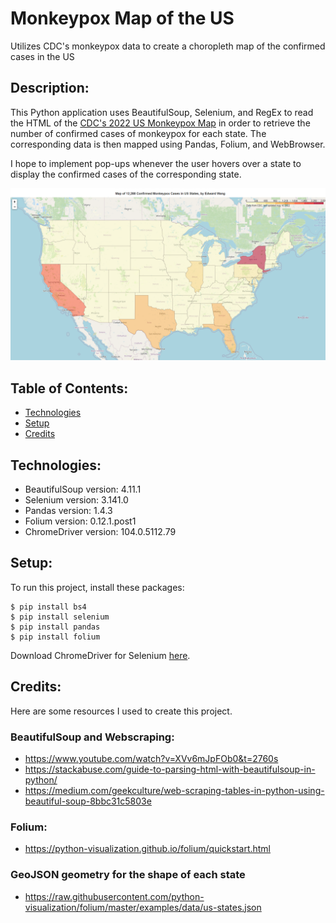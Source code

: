 # Monkeypox Map of the US
Utilizes CDC's monkeypox data to create a choropleth map of the confirmed cases in the US

## Description:
This Python application uses BeautifulSoup, Selenium, and RegEx to read the HTML of the [CDC's 2022 US Monkeypox Map](https://www.cdc.gov/poxvirus/monkeypox/response/2022/us-map.html) in order to retrieve the number of confirmed cases of monkeypox for each state. The corresponding data is then mapped using Pandas, Folium, and WebBrowser. 

I hope to implement pop-ups whenever the user hovers over a state to display the confirmed cases of the corresponding state.

![Sample Image](./images/sample_image.png)

## Table of Contents:
* [Technologies](#technologies)
* [Setup](#setup)
* [Credits](#credits)

## Technologies:
* BeautifulSoup version: 4.11.1
* Selenium version: 3.141.0
* Pandas version: 1.4.3
* Folium version: 0.12.1.post1
* ChromeDriver version: 104.0.5112.79

## Setup:
To run this project, install these packages:
```
$ pip install bs4
$ pip install selenium
$ pip install pandas
$ pip install folium
```
Download ChromeDriver for Selenium [here](https://chromedriver.chromium.org/downloads).


## Credits:
Here are some resources I used to create this project.
### BeautifulSoup and Webscraping:
* https://www.youtube.com/watch?v=XVv6mJpFOb0&t=2760s
* https://stackabuse.com/guide-to-parsing-html-with-beautifulsoup-in-python/
* https://medium.com/geekculture/web-scraping-tables-in-python-using-beautiful-soup-8bbc31c5803e

### Folium:
* https://python-visualization.github.io/folium/quickstart.html

### GeoJSON geometry for the shape of each state
* https://raw.githubusercontent.com/python-visualization/folium/master/examples/data/us-states.json

